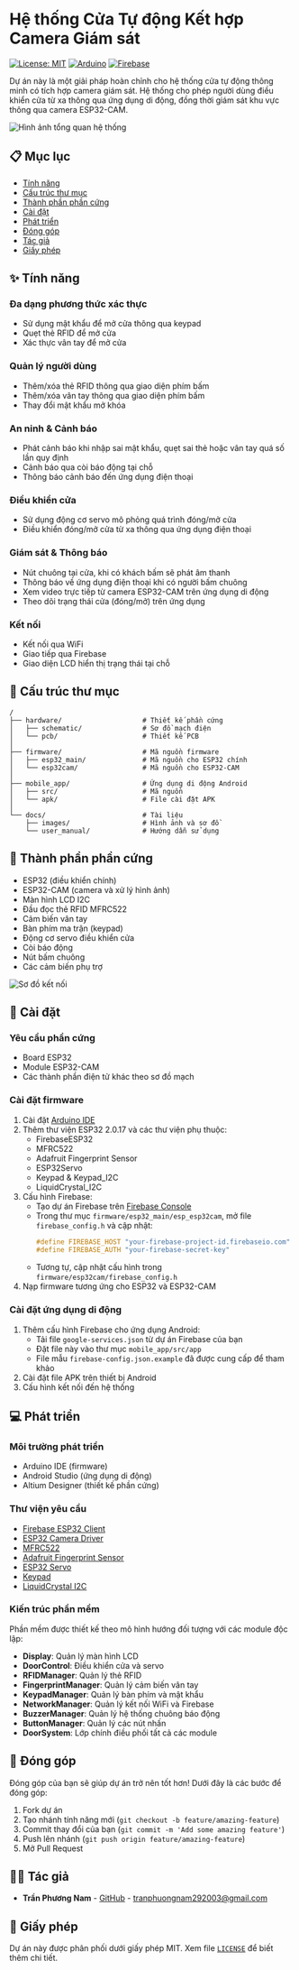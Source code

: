 # Hệ thống Cửa Tự động Kết hợp Camera Giám sát

[![License: MIT](https://img.shields.io/badge/License-MIT-yellow.svg)](https://opensource.org/licenses/MIT)
[![Arduino](https://img.shields.io/badge/Arduino-ESP32-blue.svg)](https://www.arduino.cc/)
[![Firebase](https://img.shields.io/badge/Firebase-Realtime-orange.svg)](https://firebase.google.com/)

Dự án này là một giải pháp hoàn chỉnh cho hệ thống cửa tự động thông minh có tích hợp camera giám sát. Hệ thống cho phép người dùng điều khiển cửa từ xa thông qua ứng dụng di động, đồng thời giám sát khu vực thông qua camera ESP32-CAM.

![Hình ảnh tổng quan hệ thống](docs/images/Picture1.png)

## 📋 Mục lục
- [Tính năng](#tính-năng)
- [Cấu trúc thư mục](#cấu-trúc-thư-mục)
- [Thành phần phần cứng](#thành-phần-phần-cứng)
- [Cài đặt](#cài-đặt)
- [Phát triển](#phát-triển)
- [Đóng góp](#đóng-góp)
- [Tác giả](#tác-giả)
- [Giấy phép](#giấy-phép)

## ✨ Tính năng

### Đa dạng phương thức xác thực
- Sử dụng mật khẩu để mở cửa thông qua keypad
- Quẹt thẻ RFID để mở cửa
- Xác thực vân tay để mở cửa

### Quản lý người dùng
- Thêm/xóa thẻ RFID thông qua giao diện phím bấm
- Thêm/xóa vân tay thông qua giao diện phím bấm
- Thay đổi mật khẩu mở khóa

### An ninh & Cảnh báo
- Phát cảnh báo khi nhập sai mật khẩu, quẹt sai thẻ hoặc vân tay quá số lần quy định
- Cảnh báo qua còi báo động tại chỗ
- Thông báo cảnh báo đến ứng dụng điện thoại

### Điều khiển cửa
- Sử dụng động cơ servo mô phỏng quá trình đóng/mở cửa
- Điều khiển đóng/mở cửa từ xa thông qua ứng dụng điện thoại

### Giám sát & Thông báo
- Nút chuông tại cửa, khi có khách bấm sẽ phát âm thanh
- Thông báo về ứng dụng điện thoại khi có người bấm chuông
- Xem video trực tiếp từ camera ESP32-CAM trên ứng dụng di động
- Theo dõi trạng thái cửa (đóng/mở) trên ứng dụng

### Kết nối
- Kết nối qua WiFi
- Giao tiếp qua Firebase
- Giao diện LCD hiển thị trạng thái tại chỗ

## 📁 Cấu trúc thư mục

```
/
├── hardware/                    # Thiết kế phần cứng
│   ├── schematic/               # Sơ đồ mạch điện
│   └── pcb/                     # Thiết kế PCB
│
├── firmware/                    # Mã nguồn firmware
│   ├── esp32_main/              # Mã nguồn cho ESP32 chính
│   └── esp32cam/                # Mã nguồn cho ESP32-CAM
│
├── mobile_app/                  # Ứng dụng di động Android
│   ├── src/                     # Mã nguồn
│   └── apk/                     # File cài đặt APK
│
└── docs/                        # Tài liệu
    ├── images/                  # Hình ảnh và sơ đồ
    └── user_manual/             # Hướng dẫn sử dụng
```

## 🔧 Thành phần phần cứng

- ESP32 (điều khiển chính)
- ESP32-CAM (camera và xử lý hình ảnh)
- Màn hình LCD I2C
- Đầu đọc thẻ RFID MFRC522
- Cảm biến vân tay
- Bàn phím ma trận (keypad)
- Động cơ servo điều khiển cửa
- Còi báo động
- Nút bấm chuông
- Các cảm biến phụ trợ

![Sơ đồ kết nối](docs/images/picture.png)
## 🚀 Cài đặt

### Yêu cầu phần cứng
- Board ESP32
- Module ESP32-CAM
- Các thành phần điện tử khác theo sơ đồ mạch

### Cài đặt firmware
1. Cài đặt [Arduino IDE](https://www.arduino.cc/en/software)
2. Thêm thư viện ESP32 2.0.17 và các thư viện phụ thuộc:
   - FirebaseESP32
   - MFRC522
   - Adafruit Fingerprint Sensor
   - ESP32Servo
   - Keypad & Keypad_I2C
   - LiquidCrystal_I2C
3. Cấu hình Firebase:
   - Tạo dự án Firebase trên [Firebase Console](https://console.firebase.google.com/)
   - Trong thư mục `firmware/esp32_main/esp_esp32cam`, mở file `firebase_config.h` và cập nhật:
     ```cpp
     #define FIREBASE_HOST "your-firebase-project-id.firebaseio.com"
     #define FIREBASE_AUTH "your-firebase-secret-key"
     ```
   - Tương tự, cập nhật cấu hình trong `firmware/esp32cam/firebase_config.h`
4. Nạp firmware tương ứng cho ESP32 và ESP32-CAM

### Cài đặt ứng dụng di động
1. Thêm cấu hình Firebase cho ứng dụng Android:
   - Tải file `google-services.json` từ dự án Firebase của bạn
   - Đặt file này vào thư mục `mobile_app/src/app`
   - File mẫu `firebase-config.json.example` đã được cung cấp để tham khảo
2. Cài đặt file APK trên thiết bị Android
3. Cấu hình kết nối đến hệ thống

## 💻 Phát triển

### Môi trường phát triển
- Arduino IDE (firmware)
- Android Studio (ứng dụng di động)
- Altium Designer (thiết kế phần cứng)

### Thư viện yêu cầu
- [Firebase ESP32 Client](https://github.com/mobizt/Firebase-ESP32)
- [ESP32 Camera Driver](https://github.com/espressif/esp32-camera)
- [MFRC522](https://github.com/miguelbalboa/rfid)
- [Adafruit Fingerprint Sensor](https://github.com/adafruit/Adafruit-Fingerprint-Sensor-Library)
- [ESP32 Servo](https://github.com/madhephaestus/ESP32Servo)
- [Keypad](https://github.com/Chris--A/Keypad)
- [LiquidCrystal I2C](https://github.com/johnrickman/LiquidCrystal_I2C)

### Kiến trúc phần mềm
Phần mềm được thiết kế theo mô hình hướng đối tượng với các module độc lập:

- **Display**: Quản lý màn hình LCD
- **DoorControl**: Điều khiển cửa và servo
- **RFIDManager**: Quản lý thẻ RFID
- **FingerprintManager**: Quản lý cảm biến vân tay
- **KeypadManager**: Quản lý bàn phím và mật khẩu
- **NetworkManager**: Quản lý kết nối WiFi và Firebase
- **BuzzerManager**: Quản lý hệ thống chuông báo động
- **ButtonManager**: Quản lý các nút nhấn
- **DoorSystem**: Lớp chính điều phối tất cả các module

## 🤝 Đóng góp

Đóng góp của bạn sẽ giúp dự án trở nên tốt hơn! Dưới đây là các bước để đóng góp:

1. Fork dự án
2. Tạo nhánh tính năng mới (`git checkout -b feature/amazing-feature`)
3. Commit thay đổi của bạn (`git commit -m 'Add some amazing feature'`)
4. Push lên nhánh (`git push origin feature/amazing-feature`)
5. Mở Pull Request

## 👨‍💻 Tác giả

- **Trần Phương Nam** - [GitHub](https://github.com/tranphuongnam2912) - tranphuongnam292003@gmail.com

## 📄 Giấy phép

Dự án này được phân phối dưới giấy phép MIT. Xem file [`LICENSE`](LICENSE) để biết thêm chi tiết. 